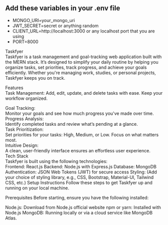 ## Add these variables in your .env file 

* MONGO_URI=your_mongo_uri
* JWT_SECRET=secret or anything random
* CLIENT_URL=http://localhost:3000 or any localhost port that you are using
* PORT=8000

Taskfyer
<br>
Taskfyer is a task management and goal-tracking web application built with the MERN stack. It’s designed to simplify your daily routine by helping you organize tasks, set priorities, track progress, and achieve your goals efficiently. Whether you're managing work, studies, or personal projects, Taskfyer keeps you on track.

Features
<br>
Task Management:
Add, edit, update, and delete tasks with ease.
Keep your workflow organized.
<br>

Goal Tracking:
<br>
Monitor your goals and see how much progress you've made over time.
<br>
Progress Analysis:
<br>
Identify completed tasks and review what’s pending at a glance.
<br>
Task Prioritization:
<br>
Set priorities for your tasks: High, Medium, or Low. Focus on what matters most.
<br>
Intuitive Design:
<br>
A clean, user-friendly interface ensures an effortless user experience.
<br>
Tech Stack
<br>
Taskfyer is built using the following technologies:
<br>
Frontend: React.js
Backend: Node.js with Express.js
Database: MongoDB
Authentication: JSON Web Tokens (JWT) for secure access
Styling: (Add your choice of styling library, e.g., CSS, Bootstrap, Material-UI, Tailwind CSS, etc.)
Setup Instructions
Follow these steps to get Taskfyer up and running on your local machine.

Prerequisites
Before starting, ensure you have the following installed:

Node.js: Download from Node.js official website
npm or yarn: Installed with Node.js
MongoDB: Running locally or via a cloud service like MongoDB Atlas.
